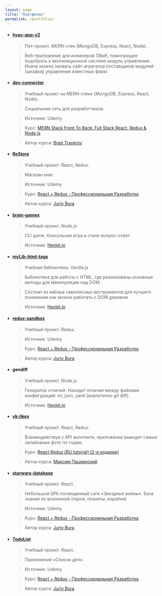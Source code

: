 ```yaml
---
layout: page
title: "Портфолио"
permalink: /portfolio/
---
```


- #### [hvac-app-v2](https://kyznecspm.github.io/hvac-app-v2/)

  > Пет-проект. MERN-стек (MongoDB, Express, React, Node).

  > Веб-приложение для инженеров ОВиК, помогающее подобрать к вентиляционной системе модуль управления. Иначе можно назвать сайт-агрегатор поставщиков модулей (шкафов) управления известных фирм.

- #### [dev-connector](https://kyznecspm.github.io/dev-connector/)

  > Учебный проект на MERN-стеке (MongoDB, Express, React, Node).

  > Социальная сеть для разработчиков.

  > Источник: Udemy

  > Курс: [MERN Stack Front To Back: Full Stack React, Redux & Node.js](https://www.udemy.com/mern-stack-front-to-back/)

  > Автор курса: [Brad Traversy](https://github.com/bradtraversy)

* #### [ReStore](https://kyznecspm.github.io/ReStore/)

  > Учебный проект. React, Redux.

  > Магазин книг.

  > Источник: Udemy

  > Курс: [React + Redux - Профессиональная Разработка](https://www.udemy.com/pro-react-redux/)

  > Автор курса: [Juriy Bura](https://github.com/Juriy)

- #### [brain-games](https://kyznecspm.github.io/brain-games/)

  > Учебный проект. Node.js

  > CLI game. Консольная игра в стиле вопрос-ответ.

  > Источник: [Hexlet.io](https://ru.hexlet.io)

* #### [myLib-html-tags](https://kyznecspm.github.io/myLib-html-tags/)

  > Учебная библиотека. Vanilla.js

  > Библиотека для работы с HTML, где реализованы основные методы для манипуляции над DOM.

  > Состоит из набора самописных инструментов для лучшего понимания как можно работать с DOM деревом.

  > Источник: [Hexlet.io](https://ru.hexlet.io)

* #### [redux-sandbox](https://kyznecspm.github.io/redux-sandbox/)

  > Учебный проект. Redux.

  > Источник: Udemy

  > Курс: [React + Redux - Профессиональная Разработка](https://www.udemy.com/pro-react-redux/)

  > Автор курса: [Juriy Bura](https://github.com/Juriy)

- #### gendiff

  > Учебный проект. Node.js

  > Генератор отличий. Находит отличия между файлами конфигураций: ini, json, yaml (аналогично git diff).

  > Источник: [Hexlet.io](https://ru.hexlet.io)

* #### [vk-likes](https://kyznecspm.github.io/vk-likes/)

  > Учебный проект. React, Redux.

  > Взаимодействуя с API вконтакте, приложение выводит самые залайканые фото по годам.

  > Курс: [React Redux [RU tutorial] (2-е издание)](https://maxfarseer.gitbooks.io/redux-course-ru-v2/content/)

  > Автор курса: [Максим Пацианский](https://github.com/maxfarseer)

- #### [starwars-database](https://kyznecspm.github.io/starwars-database/)

  > Учебный проект. React.

  > Небольшой SPA посвященный саге «Звездные войны». База знаний по вселенной (герои, планеты, корабли)

  > Источник: Udemy

  > Курс: [React + Redux - Профессиональная Разработка](https://www.udemy.com/pro-react-redux/)

  > Автор курса: [Juriy Bura](https://github.com/Juriy)

- #### [TodoList](https://kyznecspm.github.io/TodoList/)

  > Учебный проект. React.

  > Приложение «Список дел».

  > Источник: Udemy

  > Курс: [React + Redux - Профессиональная Разработка](https://www.udemy.com/pro-react-redux/)

  > Автор курса: [Juriy Bura](https://github.com/Juriy)
